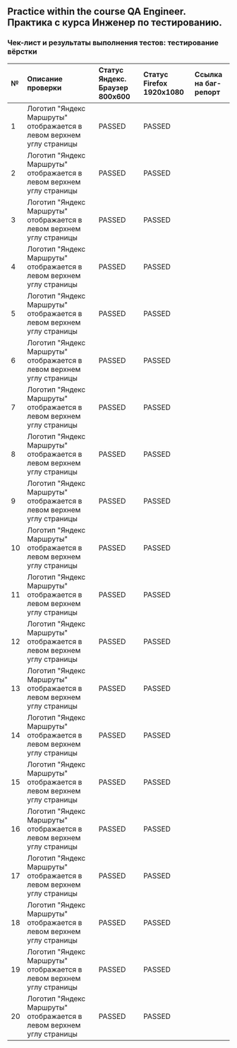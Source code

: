 ## Practice within the course QA Engineer. Практика с курса Инженер по тестированию. 
### Чек-лист и результаты выполнения тестов: тестирование вёрстки
| № | Описание проверки | Статус  Яндекс. Браузер 800x600 | Статус Firefox 1920x1080 | Ссылка на баг-репорт |
|:---------|:---------|:---------|:---------|:---------|
| 1 | Логотип "Яндекс Маршруты" отображается в левом верхнем углу страницы | PASSED | PASSED |    |
| 2 | Логотип "Яндекс Маршруты" отображается в левом верхнем углу страницы | PASSED | PASSED |    |
| 3 | Логотип "Яндекс Маршруты" отображается в левом верхнем углу страницы | PASSED | PASSED |    |
| 4 | Логотип "Яндекс Маршруты" отображается в левом верхнем углу страницы | PASSED | PASSED |    |
| 5 | Логотип "Яндекс Маршруты" отображается в левом верхнем углу страницы | PASSED | PASSED |    |
| 6 | Логотип "Яндекс Маршруты" отображается в левом верхнем углу страницы | PASSED | PASSED |    |
| 7 | Логотип "Яндекс Маршруты" отображается в левом верхнем углу страницы | PASSED | PASSED |    |
| 8 | Логотип "Яндекс Маршруты" отображается в левом верхнем углу страницы | PASSED | PASSED |    |
| 9 | Логотип "Яндекс Маршруты" отображается в левом верхнем углу страницы | PASSED | PASSED |    |
| 10 | Логотип "Яндекс Маршруты" отображается в левом верхнем углу страницы | PASSED | PASSED |    |
| 11 | Логотип "Яндекс Маршруты" отображается в левом верхнем углу страницы | PASSED | PASSED |    |
| 12 | Логотип "Яндекс Маршруты" отображается в левом верхнем углу страницы | PASSED | PASSED |    |
| 13 | Логотип "Яндекс Маршруты" отображается в левом верхнем углу страницы | PASSED | PASSED |    |
| 14 | Логотип "Яндекс Маршруты" отображается в левом верхнем углу страницы | PASSED | PASSED |    |
| 15 | Логотип "Яндекс Маршруты" отображается в левом верхнем углу страницы | PASSED | PASSED |    |
| 16 | Логотип "Яндекс Маршруты" отображается в левом верхнем углу страницы | PASSED | PASSED |    |
| 17 | Логотип "Яндекс Маршруты" отображается в левом верхнем углу страницы | PASSED | PASSED |    |
| 18 | Логотип "Яндекс Маршруты" отображается в левом верхнем углу страницы | PASSED | PASSED |    |
| 19 | Логотип "Яндекс Маршруты" отображается в левом верхнем углу страницы | PASSED | PASSED |    |
| 20 | Логотип "Яндекс Маршруты" отображается в левом верхнем углу страницы | PASSED | PASSED |    |
